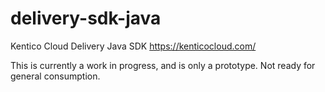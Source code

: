 # delivery-sdk-java
Kentico Cloud Delivery Java SDK https://kenticocloud.com/

This is currently a work in progress, and is only a prototype.  Not ready for general consumption.
